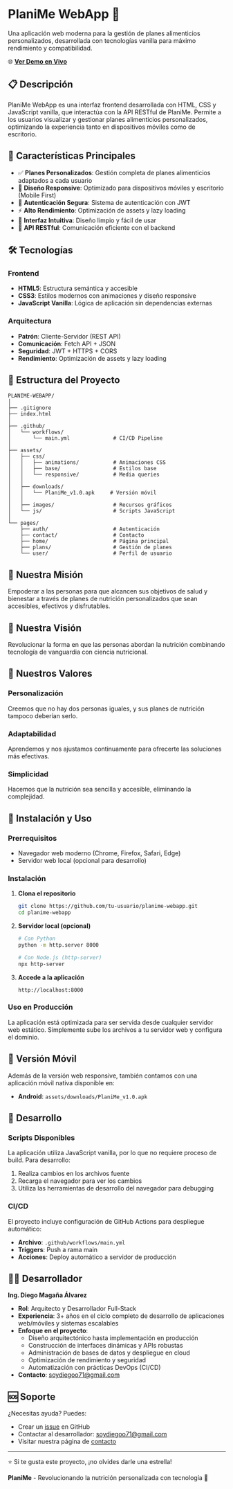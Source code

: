 # PlaniMe WebApp 🍎

Una aplicación web moderna para la gestión de planes alimenticios personalizados, desarrollada con tecnologías vanilla para máximo rendimiento y compatibilidad.

🌐 **[Ver Demo en Vivo](https://planime.diecode.lat/index.html)**

## 📋 Descripción

PlaniMe WebApp es una interfaz frontend desarrollada con HTML, CSS y JavaScript vanilla, que interactúa con la API RESTful de PlaniMe. Permite a los usuarios visualizar y gestionar planes alimenticios personalizados, optimizando la experiencia tanto en dispositivos móviles como de escritorio.

## 🚀 Características Principales

- ✅ **Planes Personalizados**: Gestión completa de planes alimenticios adaptados a cada usuario
- 📱 **Diseño Responsive**: Optimizado para dispositivos móviles y escritorio (Mobile First)
- 🔐 **Autenticación Segura**: Sistema de autenticación con JWT
- ⚡ **Alto Rendimiento**: Optimización de assets y lazy loading
- 🎨 **Interfaz Intuitiva**: Diseño limpio y fácil de usar
- 🔄 **API RESTful**: Comunicación eficiente con el backend

## 🛠️ Tecnologías

### Frontend
- **HTML5**: Estructura semántica y accesible
- **CSS3**: Estilos modernos con animaciones y diseño responsive
- **JavaScript Vanilla**: Lógica de aplicación sin dependencias externas

### Arquitectura
- **Patrón**: Cliente-Servidor (REST API)
- **Comunicación**: Fetch API + JSON
- **Seguridad**: JWT + HTTPS + CORS
- **Rendimiento**: Optimización de assets y lazy loading

## 📁 Estructura del Proyecto

```
PLANIME-WEBAPP/
│
├── .gitignore
├── index.html
│
├── .github/
│   └── workflows/
│       └── main.yml              # CI/CD Pipeline
│
├── assets/
│   ├── css/
│   │   ├── animations/           # Animaciones CSS
│   │   ├── base/                 # Estilos base
│   │   └── responsive/           # Media queries
│   │
│   ├── downloads/
│   │   └── PlaniMe_v1.0.apk     # Versión móvil
│   │
│   ├── images/                   # Recursos gráficos
│   └── js/                       # Scripts JavaScript
│
└── pages/
    ├── auth/                     # Autenticación
    ├── contact/                  # Contacto
    ├── home/                     # Página principal
    ├── plans/                    # Gestión de planes
    └── user/                     # Perfil de usuario
```

## 🎯 Nuestra Misión

Empoderar a las personas para que alcancen sus objetivos de salud y bienestar a través de planes de nutrición personalizados que sean accesibles, efectivos y disfrutables.

## 🔮 Nuestra Visión

Revolucionar la forma en que las personas abordan la nutrición combinando tecnología de vanguardia con ciencia nutricional.

## 💎 Nuestros Valores

### Personalización
Creemos que no hay dos personas iguales, y sus planes de nutrición tampoco deberían serlo.

### Adaptabilidad
Aprendemos y nos ajustamos continuamente para ofrecerte las soluciones más efectivas.

### Simplicidad
Hacemos que la nutrición sea sencilla y accesible, eliminando la complejidad.

## 🚀 Instalación y Uso

### Prerrequisitos
- Navegador web moderno (Chrome, Firefox, Safari, Edge)
- Servidor web local (opcional para desarrollo)

### Instalación

1. **Clona el repositorio**
   ```bash
   git clone https://github.com/tu-usuario/planime-webapp.git
   cd planime-webapp
   ```

2. **Servidor local (opcional)**
   ```bash
   # Con Python
   python -m http.server 8000
   
   # Con Node.js (http-server)
   npx http-server
   ```

3. **Accede a la aplicación**
   ```
   http://localhost:8000
   ```

### Uso en Producción

La aplicación está optimizada para ser servida desde cualquier servidor web estático. Simplemente sube los archivos a tu servidor web y configura el dominio.

## 📱 Versión Móvil

Además de la versión web responsive, también contamos con una aplicación móvil nativa disponible en:
- **Android**: `assets/downloads/PlaniMe_v1.0.apk`

## 🔧 Desarrollo

### Scripts Disponibles

La aplicación utiliza JavaScript vanilla, por lo que no requiere proceso de build. Para desarrollo:

1. Realiza cambios en los archivos fuente
2. Recarga el navegador para ver los cambios
3. Utiliza las herramientas de desarrollo del navegador para debugging

### CI/CD

El proyecto incluye configuración de GitHub Actions para despliegue automático:
- **Archivo**: `.github/workflows/main.yml`
- **Triggers**: Push a rama main
- **Acciones**: Deploy automático a servidor de producción



## 👨‍💻 Desarrollador

**Ing. Diego Magaña Álvarez**
- **Rol**: Arquitecto y Desarrollador Full-Stack
- **Experiencia**: 3+ años en el ciclo completo de desarrollo de aplicaciones web/móviles y sistemas escalables
- **Enfoque en el proyecto**: 
  - Diseño arquitectónico hasta implementación en producción
  - Construcción de interfaces dinámicas y APIs robustas
  - Administración de bases de datos y despliegue en cloud
  - Optimización de rendimiento y seguridad
  - Automatización con prácticas DevOps (CI/CD)
- **Contacto**: [soydiegoo71@gmail.com](mailto:soydiegoo71@gmail.com)

## 🆘 Soporte

¿Necesitas ayuda? Puedes:
- Crear un [issue](https://github.com/tu-usuario/planime-webapp/issues) en GitHub
- Contactar al desarrollador: [soydiegoo71@gmail.com](mailto:soydiegoo71@gmail.com)
- Visitar nuestra página de [contacto](https://planime.diecode.lat/pages/contact/contactUs.html)

---

⭐ Si te gusta este proyecto, ¡no olvides darle una estrella!

**PlaniMe** - Revolucionando la nutrición personalizada con tecnología 🚀
